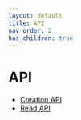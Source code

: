 ```yaml
---
layout: default
title: API
nav_order: 2
has_children: true
---
```


# API

* [Creation API](/creation)
* [Read API](/read)
